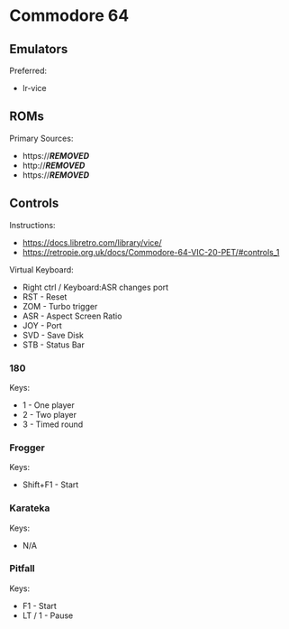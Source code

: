 # Commodore 64

## Emulators

Preferred:

* lr-vice

## ROMs

Primary Sources:

* https://***REMOVED***
* http://***REMOVED***
* https://***REMOVED***

## Controls

Instructions:

* https://docs.libretro.com/library/vice/
* https://retropie.org.uk/docs/Commodore-64-VIC-20-PET/#controls_1

Virtual Keyboard:

* Right ctrl / Keyboard:ASR changes port
* RST - Reset
* ZOM - Turbo trigger
* ASR - Aspect Screen Ratio
* JOY - Port
* SVD - Save Disk
* STB - Status Bar

### 180

Keys:

* 1 - One player
* 2 - Two player
* 3 - Timed round

### Frogger

Keys:

* Shift+F1 - Start

### Karateka

Keys:

* N/A

### Pitfall

Keys:

* F1 - Start
* LT / 1 - Pause
